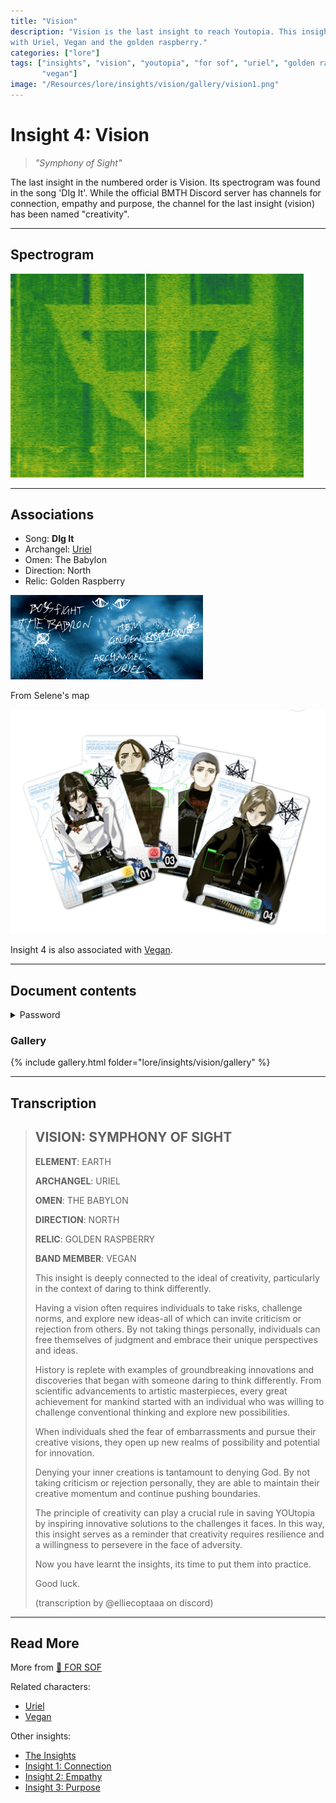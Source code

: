 ```yaml
---
title: "Vision"
description: "Vision is the last insight to reach Youtopia. This insight is associated 
with Uriel, Vegan and the golden raspberry."
categories: ["lore"]
tags: ["insights", "vision", "youtopia", "for sof", "uriel", "golden raspberry", 
       "vegan"]
image: "/Resources/lore/insights/vision/gallery/vision1.png"
---
```


# Insight 4: Vision

> *"Symphony of Sight"*

The last insight in the numbered order is Vision. Its spectrogram was found in the song 'DIg It'. 
While the official BMTH Discord server has channels for connection, empathy and purpose, the channel 
for the last insight (vision) has been named "creativity".

***

## Spectrogram

![Spectrogram of the Vision symbol](https://raw.githubusercontent.com/bmth-arg-wiki/wiki-assets/main/lore/insights/vision/vision_spectogram.png)

***

## Associations

- Song: **DIg It**
- Archangel: [Uriel](../characters/uriel)
- Omen: The Babylon
- Direction: North
- Relic: Golden Raspberry

![Region on Selene's map](https://raw.githubusercontent.com/bmth-arg-wiki/wiki-assets/main/lore/insights/vision/vision-selenes-map.png)

From Selene's map

![Band card with Vegan and vision logo](https://raw.githubusercontent.com/bmth-arg-wiki/wiki-assets/main/characters/band-cards.png)

Insight 4 is also associated with [Vegan](../characters/vegan).

***

## Document contents

<details class="password">
  <summary>Password</summary>

vision
</details>

### Gallery

{% include gallery.html folder="lore/insights/vision/gallery" %}

***

## Transcription

> ## VISION: SYMPHONY OF SIGHT 
>
> **ELEMENT**: EARTH
> 
> **ARCHANGEL**: URIEL
> 
> **OMEN**: THE BABYLON
> 
> **DIRECTION**: NORTH
> 
> **RELIC**: GOLDEN RASPBERRY
> 
> **BAND MEMBER**: VEGAN
>
> This insight is deeply connected to the ideal of creativity, particularly in the context of daring to think differently. 
>
> Having a vision often requires individuals to take risks, challenge norms, and explore new ideas-all of which can invite criticism or rejection from others. By not taking things personally, individuals can free themselves of judgment and embrace their unique perspectives and ideas.
>
> History is replete with examples of groundbreaking innovations and discoveries that began with someone daring to think differently. From scientific advancements to artistic masterpieces, every great achievement for mankind started with an individual who was willing to challenge conventional thinking and explore new possibilities.
>
> When individuals shed the fear of embarrassments and pursue their creative visions, they open up new realms of possibility and potential for innovation.
>
> Denying your inner creations is tantamount to denying God. By not taking criticism or rejection personally, they are able to maintain their creative momentum and continue pushing boundaries.
>
> The principle of creativity can play a crucial rule in saving YOUtopia by inspiring innovative solutions to the challenges it faces. In this way, this insight serves as a reminder that creativity requires resilience and a willingness to persevere in the face of adversity.
>
> Now you have learnt the insights, its time to put them into practice.
>
> Good luck.
>
> (transcription by @elliecoptaaa on discord)

***

## Read More

More from [📁 FOR SOF](../for-sof)

Related characters:

- [Uriel](../characters/uriel)
- [Vegan](../characters/vegan)

Other insights:

- [The Insights](insights)
- [Insight 1: Connection](insight1-connection)
- [Insight 2: Empathy](insight2-empathy)
- [Insight 3: Purpose](insight3-purpose)
